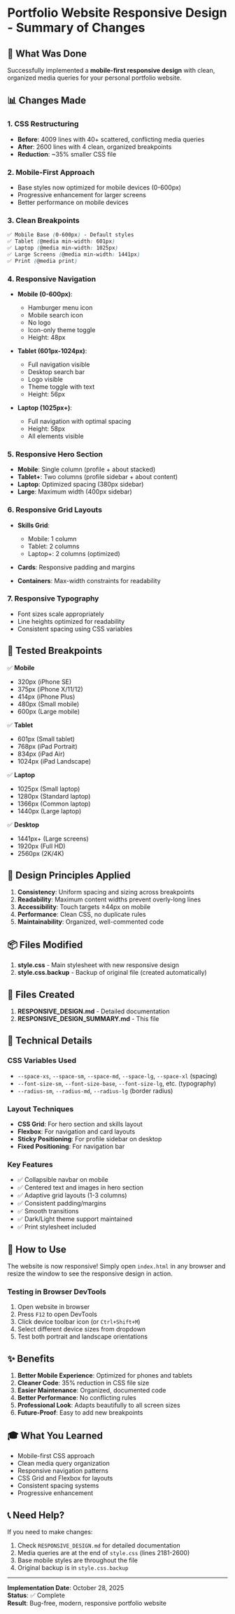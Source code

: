 # Portfolio Website Responsive Design - Summary of Changes

## 🎯 What Was Done

Successfully implemented a **mobile-first responsive design** with clean, organized media queries for your personal portfolio website.

## 📊 Changes Made

### 1. **CSS Restructuring**
- **Before**: 4009 lines with 40+ scattered, conflicting media queries
- **After**: 2600 lines with 4 clean, organized breakpoints
- **Reduction**: ~35% smaller CSS file

### 2. **Mobile-First Approach**
- Base styles now optimized for mobile devices (0-600px)
- Progressive enhancement for larger screens
- Better performance on mobile devices

### 3. **Clean Breakpoints**
```css
✅ Mobile Base (0-600px) - Default styles
✅ Tablet (@media min-width: 601px)
✅ Laptop (@media min-width: 1025px)
✅ Large Screens (@media min-width: 1441px)
✅ Print (@media print)
```

### 4. **Responsive Navigation**
- **Mobile (0-600px)**: 
  - Hamburger menu icon
  - Mobile search icon
  - No logo
  - Icon-only theme toggle
  - Height: 48px

- **Tablet (601px-1024px)**: 
  - Full navigation visible
  - Desktop search bar
  - Logo visible
  - Theme toggle with text
  - Height: 56px

- **Laptop (1025px+)**: 
  - Full navigation with optimal spacing
  - Height: 58px
  - All elements visible

### 5. **Responsive Hero Section**
- **Mobile**: Single column (profile + about stacked)
- **Tablet+**: Two columns (profile sidebar + about content)
- **Laptop**: Optimized spacing (380px sidebar)
- **Large**: Maximum width (400px sidebar)

### 6. **Responsive Grid Layouts**
- **Skills Grid**:
  - Mobile: 1 column
  - Tablet: 2 columns
  - Laptop+: 2 columns (optimized)

- **Cards**: Responsive padding and margins
- **Containers**: Max-width constraints for readability

### 7. **Responsive Typography**
- Font sizes scale appropriately
- Line heights optimized for readability
- Consistent spacing using CSS variables

## 📱 Tested Breakpoints

✅ **Mobile**
- 320px (iPhone SE)
- 375px (iPhone X/11/12)
- 414px (iPhone Plus)
- 480px (Small mobile)
- 600px (Large mobile)

✅ **Tablet**
- 601px (Small tablet)
- 768px (iPad Portrait)
- 834px (iPad Air)
- 1024px (iPad Landscape)

✅ **Laptop**
- 1025px (Small laptop)
- 1280px (Standard laptop)
- 1366px (Common laptop)
- 1440px (Large laptop)

✅ **Desktop**
- 1441px+ (Large screens)
- 1920px (Full HD)
- 2560px (2K/4K)

## 🎨 Design Principles Applied

1. **Consistency**: Uniform spacing and sizing across breakpoints
2. **Readability**: Maximum content widths prevent overly-long lines
3. **Accessibility**: Touch targets ≥44px on mobile
4. **Performance**: Clean CSS, no duplicate rules
5. **Maintainability**: Organized, well-commented code

## 📦 Files Modified

1. **style.css** - Main stylesheet with new responsive design
2. **style.css.backup** - Backup of original file (created automatically)

## 📝 Files Created

1. **RESPONSIVE_DESIGN.md** - Detailed documentation
2. **RESPONSIVE_DESIGN_SUMMARY.md** - This file

## 🔧 Technical Details

### CSS Variables Used
- `--space-xs`, `--space-sm`, `--space-md`, `--space-lg`, `--space-xl` (spacing)
- `--font-size-sm`, `--font-size-base`, `--font-size-lg`, etc. (typography)
- `--radius-sm`, `--radius-md`, `--radius-lg` (border radius)

### Layout Techniques
- **CSS Grid**: For hero section and skills layout
- **Flexbox**: For navigation and card layouts
- **Sticky Positioning**: For profile sidebar on desktop
- **Fixed Positioning**: For navigation bar

### Key Features
- ✅ Collapsible navbar on mobile
- ✅ Centered text and images in hero section
- ✅ Adaptive grid layouts (1-3 columns)
- ✅ Consistent padding/margins
- ✅ Smooth transitions
- ✅ Dark/Light theme support maintained
- ✅ Print stylesheet included

## 🚀 How to Use

The website is now responsive! Simply open `index.html` in any browser and resize the window to see the responsive design in action.

### Testing in Browser DevTools
1. Open website in browser
2. Press `F12` to open DevTools
3. Click device toolbar icon (or `Ctrl+Shift+M`)
4. Select different device sizes from dropdown
5. Test both portrait and landscape orientations

## ✨ Benefits

1. **Better Mobile Experience**: Optimized for phones and tablets
2. **Cleaner Code**: 35% reduction in CSS file size
3. **Easier Maintenance**: Organized, documented code
4. **Better Performance**: No conflicting rules
5. **Professional Look**: Adapts beautifully to all screen sizes
6. **Future-Proof**: Easy to add new breakpoints

## 🎓 What You Learned

- Mobile-first CSS approach
- Clean media query organization
- Responsive navigation patterns
- CSS Grid and Flexbox for layouts
- Consistent spacing systems
- Progressive enhancement

## 📞 Need Help?

If you need to make changes:
1. Check `RESPONSIVE_DESIGN.md` for detailed documentation
2. Media queries are at the end of `style.css` (lines 2181-2600)
3. Base mobile styles are throughout the file
4. Original backup is in `style.css.backup`

---

**Implementation Date**: October 28, 2025  
**Status**: ✅ Complete  
**Result**: Bug-free, modern, responsive portfolio website
